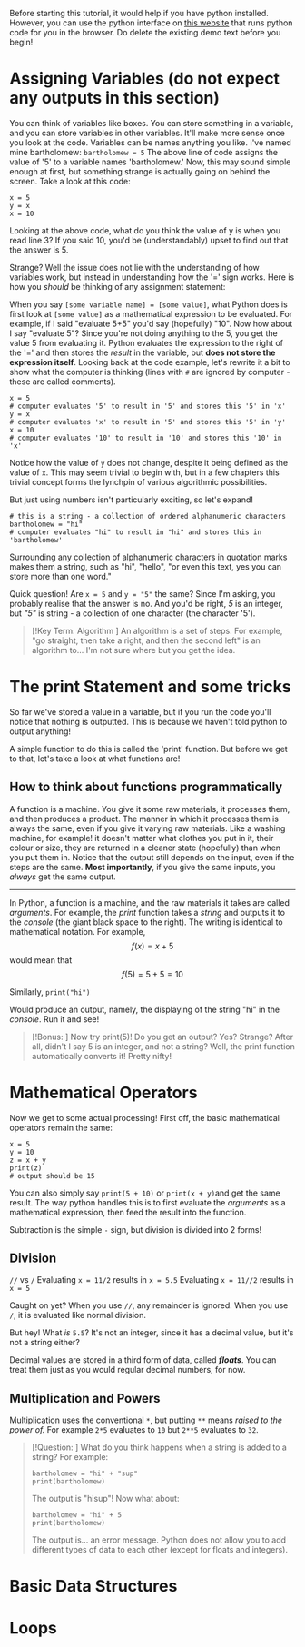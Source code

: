 Before starting this tutorial, it would help if you have python installed. However, you can use the python interface on [this website](https://www.w3schools.com/python/trypython.asp?filename=demo_default) that runs python code for you in the browser. Do delete the existing demo text before you begin! 

# Assigning Variables (do not expect any outputs in this section) 
You can think of variables like boxes. You can store something in a variable, and you can store variables in other variables. It'll make more sense once you look at the code. Variables can be names anything you like. I've named mine bartholomew: 
```bartholomew = 5```
The above line of code assigns the value of '5' to a variable names 'bartholomew.' Now, this may sound simple enough at first, but something strange is actually going on behind the screen. Take a look at this code: 
```
x = 5 
y = x 
x = 10 
```
Looking at the above code, what do you think the value of y is when you read line 3? If you said 10, you'd be (understandably) upset to find out that the answer is 5. 

Strange? Well the issue does not lie with the understanding of how variables work, but instead in understanding how the '=' sign works. Here is how you *should* be thinking of any assignment statement: 

When you say `[some variable name] = [some value]`, what Python does is first look at `[some value]` as a mathematical expression to be evaluated. For example, if I said "evaluate 5+5" you'd say (hopefully) "10". Now how about I say "evaluate 5"? Since you're not doing anything to the 5, you get the value 5 from evaluating it. Python evaluates the expression to the right of the '=' and then stores the *result* in the variable, but **does not store the expression itself**. Looking back at the code example, let's rewrite it a bit to show what the computer is thinking (lines with `#` are ignored by computer - these are called comments). 

```
x = 5 
# computer evaluates '5' to result in '5' and stores this '5' in 'x' 
y = x 
# computer evaluates 'x' to result in '5' and stores this '5' in 'y' 
x = 10 
# computer evaluates '10' to result in '10' and stores this '10' in 'x' 
```

Notice how the value of `y` does not change, despite it being defined as the value of `x`. This may seem trivial to begin with, but in a few chapters this trivial concept forms the lynchpin of various algorithmic possibilities. 

But just using numbers isn't particularly exciting, so let's expand! 
``` 
# this is a string - a collection of ordered alphanumeric characters 
bartholomew = "hi" 
# computer evaluates "hi" to result in "hi" and stores this in 'bartholomew'
```

Surrounding any collection of alphanumeric characters in quotation marks makes them a string, such as "hi", "hello", "or even this text, yes you can store more than one word." 

Quick question! Are `x = 5` and `y = "5"` the same? Since I'm asking, you probably realise that the answer is no. And you'd be right, *5* is an integer, but *"5"* is string - a collection of one character (the character '5'). 

> [!Key Term: Algorithm ]
> An algorithm is a set of steps. For example, "go straight, then take a right, and then the second left" is an algorithm to... I'm not sure where but you get the idea.

# The print Statement and some tricks 
So far we've stored a value in a variable, but if you run the code you'll notice that nothing is outputted. This is because we haven't told python to output anything! 

A simple function to do this is called the 'print' function. But before we get to that, let's take a look at what functions are! 

## How to think about functions programmatically 
A function is a machine. You give it some raw materials, it processes them, and then produces a product. The manner in which it processes them is always the same, even if you give it varying raw materials. Like a washing machine, for example! it doesn't matter what clothes you put in it, their colour or size, they are returned in a cleaner state (hopefully) than when you put them in. Notice that the output still depends on the input, even if the steps are the same. **Most importantly**, if you give the same inputs, you *always* get the same output. 

---

In Python, a function is a machine, and the raw materials it takes are called *arguments*. For example, the *print* function takes a *string* and outputs it to the *console* (the giant black space to the right). The writing is identical to mathematical notation. For example, 
$$
f(x) = x + 5 
$$
would mean that 
$$
f(5) = 5 + 5 = 10 
$$

Similarly, 
`print("hi")`

Would produce an output, namely, the displaying of the string "hi" in the *console*. Run it and see! 

> [!Bonus: ] 
> Now try print(5)! Do you get an output? Yes? Strange? After all, didn't I say 5 is an integer, and not a string? Well, the print function automatically converts it! Pretty nifty! 

# Mathematical Operators 
Now we get to some actual processing! First off, the basic mathematical operators remain the same: 
```
x = 5 
y = 10 
z = x + y 
print(z) 
# output should be 15 
```

You can also simply say `print(5 + 10)` or `print(x + y)`and get the same result. The way python handles this is to first evaluate the *arguments* as a mathematical expression, then feed the result into the function. 

Subtraction is the simple `-` sign, but division is divided into 2 forms! 

## Division 
`//` vs `/` 
Evaluating `x = 11/2` results in `x = 5.5`
Evaluating `x = 11//2` results in `x = 5` 

Caught on yet? When you use `//`, any remainder is ignored. When you use `/`, it is evaluated like normal division. 

But hey! What *is* `5.5`? It's not an integer, since it has a decimal value, but it's not a string either? 

Decimal values are stored in a third form of data, called ***floats***. You can treat them just as you would regular decimal numbers, for now. 

## Multiplication and Powers 
Multiplication uses the conventional `*`, but putting `**` means *raised to the power of.* 
For example `2*5` evaluates to `10` but `2**5` evaluates to `32`. 

> [!Question: ] 
> What do you think happens when a string is added to a string? For example: 
> ``` 
> bartholomew = "hi" + "sup" 
> print(bartholomew) 
> ```
> The output is "hisup"! Now what about: 
> ```
> bartholomew = "hi" + 5 
> print(bartholomew) 
> ```
> The output is... an error message. Python does not allow you to add different types of data to each other (except for floats and integers). 

# Basic Data Structures 

# Loops 

